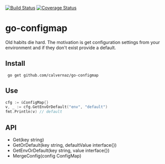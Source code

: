 [![Build Status](https://travis-ci.org/calvernaz/go-configmap.svg?branch=master)](https://travis-ci.org/calvernaz/go-configmap)
[![Coverage Status](https://coveralls.io/repos/github/calvernaz/go-configmap/badge.svg?branch=master)](https://coveralls.io/github/calvernaz/go-configmap?branch=master)

# go-configmap

Old habits die hard. The motivation is get configuration settings from your environment and if they don't exist provide a default.

## Install

	 go get github.com/calvernaz/go-configmap

## Use

```go
cfg := &ConfigMap{}
v, _ := cfg.GetEnvOrDefault("env", "default")
fmt.Println(v) // default
```

## API

- Get(key string)
- GetOrDefault(key string, defaultValue interface{})
- GetEnvOrDefault(key string, value interface{})
- MergeConfig(config ConfigMap)
